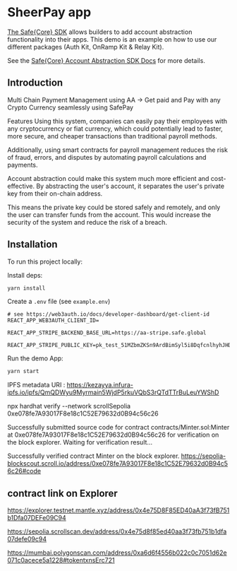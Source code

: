 # SheerPay app

[The Safe{Core} SDK](https://github.com/safe-global/safe-core-sdk) allows builders to add account abstraction functionality into their apps. This demo is an example on how to use our different packages (Auth Kit, OnRamp Kit & Relay Kit).

See the [Safe{Core} Account Abstraction SDK Docs](https://docs.safe.global/learn/safe-core-account-abstraction-sdk) for more details.

## Introduction

Multi Chain Payment Management using AA -> Get paid and Pay with any Crypto Currency seamlessly using SafePay

Features Using this system, companies can easily pay their employees with any cryptocurrency or fiat currency, which could potentially lead to faster, more secure, and cheaper transactions than traditional payroll methods.

Additionally, using smart contracts for payroll management reduces the risk of fraud, errors, and disputes by automating payroll calculations and payments.

Account abstraction could make this system much more efficient and cost-effective. By abstracting the user's account, it separates the user's private key from their on-chain address.

This means the private key could be stored safely and remotely, and only the user can transfer funds from the account. This would increase the security of the system and reduce the risk of a breach.

## Installation

To run this project locally:

Install deps:

```bash
yarn install
```

Create a `.env` file (see `example.env`)

```
# see https://web3auth.io/docs/developer-dashboard/get-client-id
REACT_APP_WEB3AUTH_CLIENT_ID=

REACT_APP_STRIPE_BACKEND_BASE_URL=https://aa-stripe.safe.global

REACT_APP_STRIPE_PUBLIC_KEY=pk_test_51MZbmZKSn9ArdBimSyl5i8DqfcnlhyhJHD8bF2wKrGkpvNWyPvBAYtE211oHda0X3Ea1n4e9J9nh2JkpC7Sxm5a200Ug9ijfoO

```

Run the demo App:

```bash
yarn start
```

IPFS metadata URI : <https://kezayya.infura-ipfs.io/ipfs/QmQDWyu9Myrmain5WjdP5rkuVQbS3rQTdTTrBuLeuYWShD>

npx hardhat verify --network scrollSepolia 0xe078fe7A93017F8e18c1C52E79632d0B94c56c26

Successfully submitted source code for contract
contracts/Minter.sol:Minter at 0xe078fe7A93017F8e18c1C52E79632d0B94c56c26
for verification on the block explorer. Waiting for verification result...

Successfully verified contract Minter on the block explorer.
https://sepolia-blockscout.scroll.io/address/0xe078fe7A93017F8e18c1C52E79632d0B94c56c26#code

## contract link on Explorer 

https://explorer.testnet.mantle.xyz/address/0x4e75D8F85ED40aA3f73fB751b1Dfa07DEFe09C94

https://sepolia.scrollscan.dev/address/0x4e75d8f85ed40aa3f73fb751b1dfa07defe09c94

https://mumbai.polygonscan.com/address/0xa6d6f4556b022c0c7051d62e071c0acece5a1228#tokentxnsErc721
